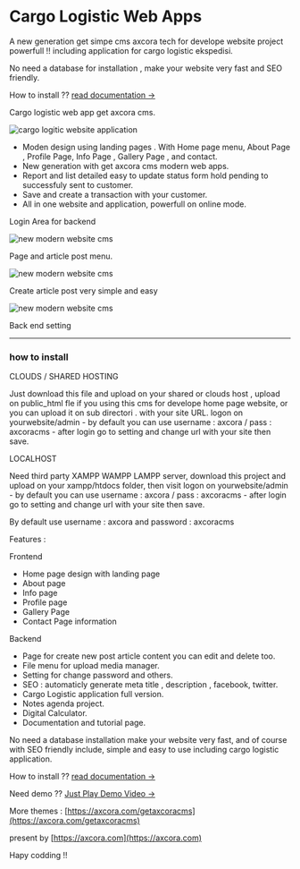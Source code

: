 # Cargo Logistic Web Apps

A new generation get simpe cms axcora tech for develope website project powerfull !! including application for cargo logistic ekspedisi.

No need a database for installation , make your website very fast and SEO friendly.

How to install ?? [read documentation  →](https://axcora.com/getaxcoracms/index.php?id=cargo-logistic-website-themes-template-free-download-apps)

Cargo logistic web app get axcora cms.

![cargo logitic website application](https://axcora.com/getaxcoracms/data/uploads/themes/cargo/cargo-logistic-ekspedisi-free-website-template-and-application-apps-3.jpg)

+ Moden design using landing pages . With Home page menu, About Page , Profile Page, Info Page , Gallery Page , and contact.
+ New generation with get axcora cms modern web apps.
+ Report and list detailed easy to update status form hold pending to successfuly sent to customer.
+ Save and create a transaction with your customer.
+ All in one website and application, powerfull on online mode.

Login Area for backend

![new modern website cms](https://axcora.com/getaxcoracms/id/data/uploads/cmswebsitebaru%20%285%29.png)

Page and article post menu.

![new modern website cms](https://axcora.com/getaxcoracms/id/data/uploads/cmswebsitebaru%20%284%29.png)

Create article post very simple and easy

![new modern website cms](https://axcora.com/getaxcoracms/id/data/uploads/cmswebsitebaru%20%281%29.png)

Back end setting

 -----------------------------------------------------------------
### how to install

CLOUDS / SHARED HOSTING

Just download this file and upload on your shared or clouds host , upload on public_html fle if you using this cms for develope home page website, or you can upload it on sub directori . with your site URL.
logon on yourwebsite/admin - by default you can use username : axcora / pass : axcoracms - after login go to setting and change url with your site then save.

LOCALHOST

Need third party XAMPP WAMPP LAMPP server, download this project and upload on your xampp/htdocs folder, then visit logon on yourwebsite/admin - by default you can use username : axcora / pass : axcoracms - after login go to setting and change url with your site then save.

By default use username : axcora and password : axcoracms

Features :

Frontend
+ Home page design with landing page
+ About page
+ Info page 
+ Profile page
+ Gallery Page
+ Contact Page information

Backend
+ Page for create new post article content you can edit and delete too.
+ File menu for upload media manager.
+ Setting for change password and others.
+ SEO : automaticly generate meta title , description , facebook, twitter.
+ Cargo Logistic application full version.
+ Notes agenda project.
+ Digital Calculator.
+ Documentation and tutorial page.


No need a database installation make your website very fast, and of course with SEO friendly include, simple and easy to use including cargo logistic application.

How to install ?? [read documentation  →](https://axcora.com/getaxcoracms/index.php?id=cargo-logistic-website-themes-template-free-download-apps)

Need demo ?? [Just Play Demo Video →](https://youtu.be/FTS52lxmONY)

More themes :
[https://axcora.com/getaxcoracms](https://axcora.com/getaxcoracms)

present by [https://axcora.com](https://axcora.com)

Hapy codding !!
